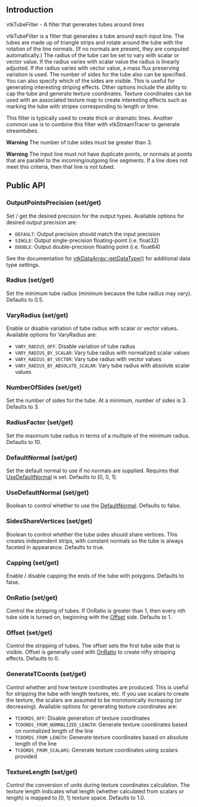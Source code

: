 ## Introduction
vtkTubeFilter - A filter that generates tubes around lines 

vtkTubeFilter is a filter that generates a tube around each input line.  The
tubes are made up of triangle strips and rotate around the tube with the
rotation of the line normals. (If no normals are present, they are computed
automatically.) The radius of the tube can be set to vary with scalar or vector
value. If the radius varies with scalar value the radius is linearly adjusted.
If the radius varies with vector value, a mass flux preserving variation is
used. The number of sides for the tube also can be specified. You can also
specify which of the sides are visible. This is useful for generating
interesting striping effects. Other options include the ability to cap the tube
and generate texture coordinates.  Texture coordinates can be used with an
associated texture map to create interesting effects such as marking the tube
with stripes corresponding to length or time.

This filter is typically used to create thick or dramatic lines. Another common
use is to combine this filter with vtkStreamTracer to generate streamtubes.

**Warning**
The number of tube sides must be greater than 3.

**Warning**
The input line must not have duplicate points, or normals at points that are
parallel to the incoming/outgoing line segments. If a line does not meet this
criteria, then that line is not tubed.

## Public API

### OutputPointsPrecision (set/get)

Set / get the desired precision for the output types.
Available options for desired output precision are:

- `DEFAULT`: Output precision should match the input precision
- `SINGLE`: Output single-precision floating-point (i.e. float32)
- `DOUBLE`: Output double-precision floating point (i.e. float64)

See the documentation for [vtkDataArray::getDataType()](../api/Common_Core_DataArray.html#getDataType-String) for additional data type settings.

### Radius (set/get)

Set the minimum tube radius (minimum because the tube radius may vary). Defaults
to 0.5.

### VaryRadius (set/get)

Enable or disable variation of tube radius with scalar or vector values.
Available options for VaryRadius are:

- `VARY_RADIUS_OFF`: Disable variation of tube radius
- `VARY_RADIUS_BY_SCALAR`: Vary tube radius with normalized scalar values
- `VARY_RADIUS_BY_VECTOR`: Vary tube radius with vector values
- `VARY_RADIUS_BY_ABSOLUTE_SCALAR`: Vary tube radius with absolute scalar values

### NumberOfSides (set/get)

Set the number of sides for the tube. At a minimum, number of sides is 3.
Defaults to 3. 

### RadiusFactor (set/get)

Set the maximum tube radius in terms of a multiple of the minimum radius.
Defaults to 10.

### DefaultNormal (set/get)

Set the default normal to use if no normals are supplied. Requires that
[UseDefaultNormal](#UseDefaultNormal-set-get) is set. Defaults to [0, 0, 1].

### UseDefaultNormal (set/get)

Boolean to control whether to use the [DefaultNormal](#DefaultNormal-set-get).
Defaults to false.

### SidesShareVertices (set/get)

Boolean to control whether the tube sides should share vertices. This creates
independent strips, with constant normals so the tube is always faceted in
appearance. Defaults to true.

### Capping (set/get)

Enable / disable capping the ends of the tube with polygons. Defaults to false.

### OnRatio (set/get)

Control the stripping of tubes. If OnRatio is greater than 1, then every nth
tube side is turned on, beginning with the [Offset](#Offset-set-get) side.
Defaults to 1.

### Offset (set/get)

Control the stripping of tubes. The offset sets the first tube side that is
visible. Offset is generally used with [OnRatio](#OnRatio-set-get) to create
nifty stripping effects. Defaults to 0.

### GenerateTCoords (set/get)

Control whether and how texture coordinates are produced. This is useful for
stripping the tube with length textures, etc. If you use scalars to create the
texture, the scalars are assumed to be monotonically increasing (or decreasing).
Available options for generating texture coordinates are:

- `TCOORDS_OFF`: Disable generation of texture coordinates
- `TCOORDS_FROM_NORMALIZED_LENGTH`: Generate texture coordinates based on
normalized length of the line
- `TCOORDS_FROM_LENGTH`: Generate texture coordinates based on absolute length of
the line
- `TCOORDS_FROM_SCALARS`: Generate texture coordinates using scalars provided

### TextureLength (set/get)

Control the conversion of units during texture coordinates calculation. The
texture length indicates what length (whether calculated from scalars or length)
is mapped to [0, 1) texture space. Defaults to 1.0.

